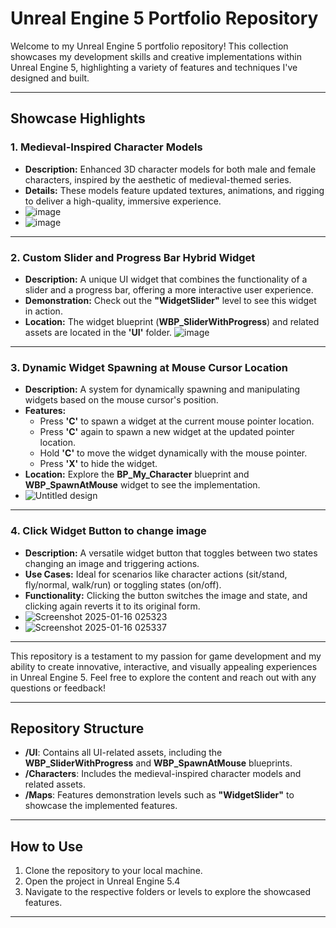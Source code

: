 # Unreal Engine 5 Portfolio Repository

Welcome to my Unreal Engine 5 portfolio repository! This collection showcases my development skills and creative implementations within Unreal Engine 5, highlighting a variety of features and techniques I've designed and built.

---

## Showcase Highlights

### 1. **Medieval-Inspired Character Models**
   - **Description:** Enhanced 3D character models for both male and female characters, inspired by the aesthetic of medieval-themed series.
   - **Details:** These models feature updated textures, animations, and rigging to deliver a high-quality, immersive experience.
   - ![image](https://github.com/user-attachments/assets/e4273cb7-db1c-4f73-8df9-d0dca55bc9b8)
   - ![image](https://github.com/user-attachments/assets/7325c715-0cfd-46b4-824b-fd48122781ee)



---

### 2. **Custom Slider and Progress Bar Hybrid Widget**
   - **Description:** A unique UI widget that combines the functionality of a slider and a progress bar, offering a more interactive user experience.
   - **Demonstration:** Check out the **"WidgetSlider"** level to see this widget in action.
   - **Location:** The widget blueprint (**WBP_SliderWithProgress**) and related assets are located in the **'UI'** folder.
![image](https://github.com/user-attachments/assets/adf98420-d962-49b1-bd0b-c0751be7e773)

---

### 3. **Dynamic Widget Spawning at Mouse Cursor Location**
   - **Description:** A system for dynamically spawning and manipulating widgets based on the mouse cursor's position.
   - **Features:**
     - Press **'C'** to spawn a widget at the current mouse pointer location.
     - Press **'C'** again to spawn a new widget at the updated pointer location.
     - Hold **'C'** to move the widget dynamically with the mouse pointer.
     - Press **'X'** to hide the widget.
   - **Location:** Explore the **BP_My_Character** blueprint and **WBP_SpawnAtMouse** widget to see the implementation.
   - ![Untitled design](https://github.com/user-attachments/assets/16e4b3af-d4e0-4fd9-8fef-e3db0ff3f757)


---

### 4. **Click Widget Button to change image**
   - **Description:** A versatile widget button that toggles between two states changing an image and triggering actions.
   - **Use Cases:** Ideal for scenarios like character actions (sit/stand, fly/normal, walk/run) or toggling states (on/off).
   - **Functionality:** Clicking the button switches the image and state, and clicking again reverts it to its original form.
   - ![Screenshot 2025-01-16 025323](https://github.com/user-attachments/assets/7a0cabce-88f5-441a-860c-d47c6c3f99ff)
   - ![Screenshot 2025-01-16 025337](https://github.com/user-attachments/assets/77d525a2-fd8f-4ed5-8533-409ac1627e76)



---

This repository is a testament to my passion for game development and my ability to create innovative, interactive, and visually appealing experiences in Unreal Engine 5. Feel free to explore the content and reach out with any questions or feedback!

---

## Repository Structure
- **/UI**: Contains all UI-related assets, including the **WBP_SliderWithProgress** and **WBP_SpawnAtMouse** blueprints.
- **/Characters**: Includes the medieval-inspired character models and related assets.
- **/Maps**: Features demonstration levels such as **"WidgetSlider"** to showcase the implemented features.

---

## How to Use
1. Clone the repository to your local machine.
2. Open the project in Unreal Engine 5.4
3. Navigate to the respective folders or levels to explore the showcased features.

---
